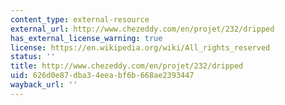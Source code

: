 ```yaml
---
content_type: external-resource
external_url: http://www.chezeddy.com/en/projet/232/dripped
has_external_license_warning: true
license: https://en.wikipedia.org/wiki/All_rights_reserved
status: ''
title: http://www.chezeddy.com/en/projet/232/dripped
uid: 626d0e87-dba3-4eea-bf6b-668ae2393447
wayback_url: ''
---
```

